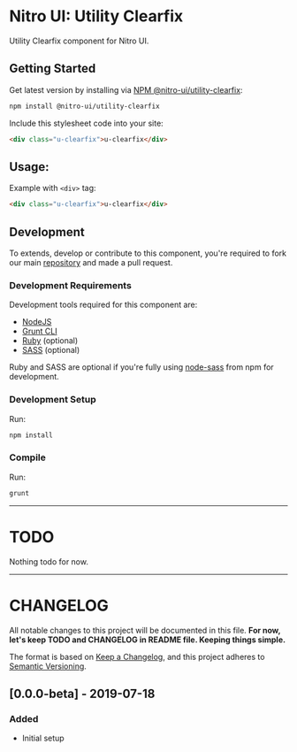 # Nitro UI: Utility Clearfix

Utility Clearfix component for Nitro UI.

## Getting Started

Get latest version by installing via [NPM @nitro-ui/utility-clearfix](https://www.npmjs.com/package/@nitro-ui/utility-clearfix):

```sh
npm install @nitro-ui/utility-clearfix
```

Include this stylesheet code into your site:

```html
<div class="u-clearfix">u-clearfix</div>
```


## Usage:

Example with `<div>` tag:

```html
<div class="u-clearfix">u-clearfix</div>
```

## Development

To extends, develop or contribute to this component, you're required to fork our main [repository](https://github.com/icarasia/nitro-ui) and made a pull request.

### Development Requirements

Development tools required for this component are:

- [NodeJS](https://nodejs.org/en/)
- [Grunt CLI](https://gruntjs.com)
- [Ruby](https://www.ruby-lang.org/en/) (optional)
- [SASS](https://sass-lang.com) (optional)

Ruby and SASS are optional if you're fully using [node-sass](https://github.com/sass/node-sass) from npm for development.

### Development Setup

Run:

```sh
npm install
```

### Compile

Run:

```sh
grunt
```
---

# TODO

Nothing todo for now.

---

# CHANGELOG

All notable changes to this project will be documented in this file. **For now, let's keep TODO and CHANGELOG in README file. Keeping things simple.**

The format is based on [Keep a Changelog](https://keepachangelog.com/en/1.0.0/),
and this project adheres to [Semantic Versioning](https://semver.org/spec/v2.0.0.html).

## [0.0.0-beta] - 2019-07-18
### Added
- Initial setup

